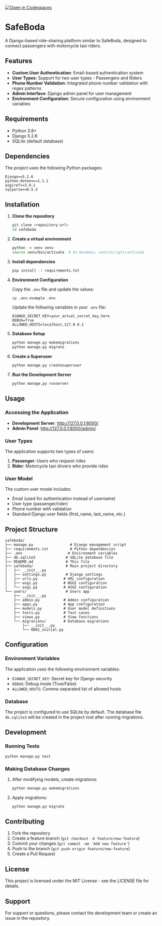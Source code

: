[![Open in Codespaces](https://classroom.github.com/assets/launch-codespace-2972f46106e565e64193e422d61a12cf1da4916b45550586e14ef0a7c637dd04.svg)](https://classroom.github.com/open-in-codespaces?assignment_repo_id=20573727)
# SafeBoda

A Django-based ride-sharing platform similar to SafeBoda, designed to connect passengers with motorcycle taxi riders.

## Features

- **Custom User Authentication**: Email-based authentication system
- **User Types**: Support for two user types - Passengers and Riders
- **Phone Number Validation**: Integrated phone number validation with regex patterns
- **Admin Interface**: Django admin panel for user management
- **Environment Configuration**: Secure configuration using environment variables

## Requirements

- Python 3.8+
- Django 5.2.6
- SQLite (default database)

## Dependencies

The project uses the following Python packages:

```
Django==5.2.6
python-dotenv==1.1.1
asgiref==3.9.1
sqlparse==0.5.3
```

## Installation

1. **Clone the repository**
   ```bash
   git clone <repository-url>
   cd safeboda
   ```

2. **Create a virtual environment**
   ```bash
   python -m venv venv
   source venv/bin/activate  # On Windows: venv\Scripts\activate
   ```

3. **Install dependencies**
   ```bash
   pip install -r requirements.txt
   ```

4. **Environment Configuration**
   
   Copy the `.env` file and update the values:
   ```bash
   cp .env.example .env
   ```
   
   Update the following variables in your `.env` file:
   ```
   DJANGO_SECRET_KEY=your_actual_secret_key_here
   DEBUG=True
   ALLOWED_HOSTS=localhost,127.0.0.1
   ```

5. **Database Setup**
   ```bash
   python manage.py makemigrations
   python manage.py migrate
   ```

6. **Create a Superuser**
   ```bash
   python manage.py createsuperuser
   ```

7. **Run the Development Server**
   ```bash
   python manage.py runserver
   ```

## Usage

### Accessing the Application

- **Development Server**: http://127.0.0.1:8000/
- **Admin Panel**: http://127.0.0.1:8000/admin/

### User Types

The application supports two types of users:

1. **Passenger**: Users who request rides
2. **Rider**: Motorcycle taxi drivers who provide rides

### User Model

The custom user model includes:
- Email (used for authentication instead of username)
- User type (passenger/rider)
- Phone number with validation
- Standard Django user fields (first_name, last_name, etc.)

## Project Structure

```
safeboda/
├── manage.py                 # Django management script
├── requirements.txt          # Python dependencies
├── .env                     # Environment variables
├── db.sqlite3              # SQLite database file
├── README.md               # This file
├── safeboda/               # Main project directory
│   ├── __init__.py
│   ├── settings.py         # Django settings
│   ├── urls.py            # URL configuration
│   ├── wsgi.py            # WSGI configuration
│   └── asgi.py            # ASGI configuration
└── users/                  # Users app
    ├── __init__.py
    ├── admin.py           # Admin configuration
    ├── apps.py            # App configuration
    ├── models.py          # User model definitions
    ├── tests.py           # Test cases
    ├── views.py           # View functions
    └── migrations/        # Database migrations
        ├── __init__.py
        └── 0001_initial.py
```

## Configuration

### Environment Variables

The application uses the following environment variables:

- `DJANGO_SECRET_KEY`: Secret key for Django security
- `DEBUG`: Debug mode (True/False)
- `ALLOWED_HOSTS`: Comma-separated list of allowed hosts

### Database

The project is configured to use SQLite by default. The database file `db.sqlite3` will be created in the project root after running migrations.

## Development

### Running Tests

```bash
python manage.py test
```

### Making Database Changes

1. After modifying models, create migrations:
   ```bash
   python manage.py makemigrations
   ```

2. Apply migrations:
   ```bash
   python manage.py migrate
   ```

## Contributing

1. Fork the repository
2. Create a feature branch (`git checkout -b feature/new-feature`)
3. Commit your changes (`git commit -am 'Add new feature'`)
4. Push to the branch (`git push origin feature/new-feature`)
5. Create a Pull Request

## License

This project is licensed under the MIT License - see the LICENSE file for details.

## Support

For support or questions, please contact the development team or create an issue in the repository.